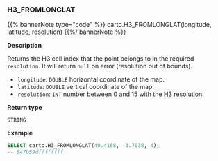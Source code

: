 ### H3_FROMLONGLAT

{{% bannerNote type="code" %}}
carto.H3_FROMLONGLAT(longitude, latitude, resolution)
{{%/ bannerNote %}}

**Description**

Returns the H3 cell index that the point belongs to in the required `resolution`. It will return `null` on error (resolution out of bounds).

* `longitude`: `DOUBLE` horizontal coordinate of the map.
* `latitude`: `DOUBLE` vertical coordinate of the map.
* `resolution`: `INT` number between 0 and 15 with the [H3 resolution](https://h3geo.org/docs/core-library/restable).

**Return type**

`STRING`

**Example**

```sql
SELECT carto.H3_FROMLONGLAT(40.4168, -3.7038, 4);
-- 847b59dffffffff
```